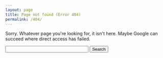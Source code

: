 ```yaml
---
layout: page
title: Page not found (Error 404)
permalink: /404/
---
```

Sorry. Whatever page you're looking for, it isn't here.
Maybe Google can succeed where direct access has failed.

<div>
<form method="get" action="http://www.google.com/search">
    <input type="text" id="search" style="width: 260px;" class="ti" name="q" value="" />
    <input type="hidden" name="q" value="site:falsesharing.com" />
    <input type="submit" value="Search" />
</form>
</div>


